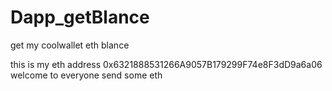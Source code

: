 # Dapp_getBlance
get my coolwallet eth blance

this is my eth address
0x6321888531266A9057B179299F74e8F3dD9a6a06
welcome to everyone send some eth
